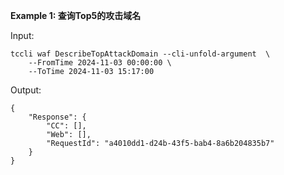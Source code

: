 **Example 1: 查询Top5的攻击域名**



Input: 

```
tccli waf DescribeTopAttackDomain --cli-unfold-argument  \
    --FromTime 2024-11-03 00:00:00 \
    --ToTime 2024-11-03 15:17:00
```

Output: 
```
{
    "Response": {
        "CC": [],
        "Web": [],
        "RequestId": "a4010dd1-d24b-43f5-bab4-8a6b204835b7"
    }
}
```

